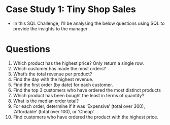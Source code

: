 
# Case Study 1: Tiny Shop Sales

* In this SQL Challenge, I'll be analysing the below questions using SQL to provide the insights to the manager
# Questions
1) Which product has the highest price? Only return a single row.
2) Which customer has made the most orders?
3) What’s the total revenue per product?
4) Find the day with the highest revenue.
5) Find the first order (by date) for each customer.
6) Find the top 3 customers who have ordered the most distinct products
7) Which product has been bought the least in terms of quantity?
8) What is the median order total?
9) For each order, determine if it was ‘Expensive’ (total over 300), ‘Affordable’ (total over 100), or ‘Cheap’.
10) Find customers who have ordered the product with the highest price.
